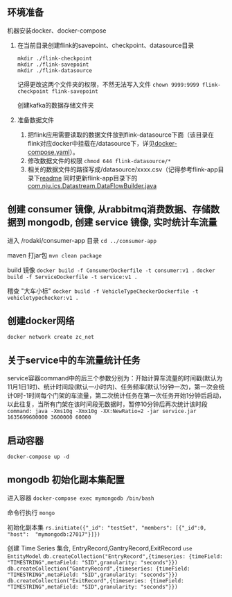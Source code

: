 ## 环境准备
机器安装docker、docker-compose
<!-- ## 运行说明
整个系统主要分为两块内容 ，一个是kafka分布时消息队列系统与flink部署，一个是elasticsearch、flink部署

kafka分布时消息队列系统与flink部署负责抽取数字孪生对象，同时会把车流量预测需要的数据发送到elasticsearch

elasticsearch、flink部署主要是为了进行车流量预测使用 -->


<!-- ## kafka分布时消息队列系统与flink部署

1. 创建flink的savepoint与checkpoint目录
    ```
    mkdir ./flink-checkpoint
    mkdir ./flink-savepoint
    ```
    
    记得更改这两个文件夹的权限，不然无法写入文件
    `chown 9999:9999 flink-checkpoint flink-savepoint`

    创建kafka的数据存储文件夹
    
2. 更新docker-compose.yaml里面相应的数据卷挂载信息(默认即可)

3. 更改kafka中topic信息（默认即可）

    `"zcinput:2:1, zcoutput:2:1"`表示生成两个topic是，5表示5个partition，1个replicas
4. 创建docker网络

    `docker network create zc_net`

4. 部署起来
   
   在当前目录（flink-deploy） `docker-compose up -d`

5. 命令停止

    在当前目录（flink-deploy）`docker-compose down -v`

6. 测试kafka（也可不用执行）
    `docker-compose exec kafka kafkacat -b kafka:9092 -L`
    `docker-compose exec kafka kafka-console-producer.sh --broker-list localhost:9092 --topic zcinput`
    `docker-compose exec kafka kafka-console-consumer.sh --bootstrap-server localhost:9092 --topic zcinput`
## elasticsearch、flink部署

elasticsearch需要持久化存储数据

`mkdir ./es-data`

然后将这个文件夹的所有者的gid和uid改为1000（1000为elasticsearch在容器中的uid），不然es程序无法写入数据，造成容器启动失败

`sudo chown 1000:1000 es-data/`
 -->
1. 在当前目录创建flink的savepoint、checkpoint、datasource目录
    ```
    mkdir ./flink-checkpoint
    mkdir ./flink-savepoint
    mkdir ./flink-datasource
    ```
    
    记得更改这两个文件夹的权限，不然无法写入文件
    `chown 9999:9999 flink-checkpoint flink-savepoint`

    创建kafka的数据存储文件夹
    
2. 准备数据文件
   1. 把flink应用需要读取的数据文件放到flink-datasource下面（该目录在flink对应docker中挂载在/datasource下，详见[docker-compose.yaml](docker-compose.yaml)）。
   2. 修改数据文件的权限
        `chmod 644 flink-datasource/*`
   3. 相关的数据文件的路径写成/datasource/xxxx.csv（记得参考flink-app目录下[readme](../flink-app/readme.md) 同时更新flink-app目录下的[com.nju.ics.Datastream.DataFlowBuilder.java](../flink-app/src/main/java/com/nju/ics/Datastream/DataFlowBuilder.java)

## 创建 consumer 镜像, 从rabbitmq消费数据、存储数据到 mongodb, 创建 service 镜像, 实时统计车流量 

进入 /rodaki/consumer-app 目录
`cd ../consumer-app`

maven 打jar包 
`mvn clean package`


build 镜像
`docker build -f ConsumerDockerfile -t consumer:v1 .`
`docker build -f ServiceDockerfile -t service:v1 .`

稽查 "大车小标"
`docker build -f VehicleTypeCheckerDockerfile -t vehicletypechecker:v1 .`

## 创建docker网络

`docker network create zc_net`


## 关于service中的车流量统计任务
service容器command中的后三个参数分别为：开始计算车流量的时间戳(默认为11月1日1时)、统计时间段(默认一小时内)、任务频率(默认1分钟一次)，第一次会统计0时-1时间每个门架的车流量，第二次统计任务在第一次任务开始1分钟后启动，以此往复，当所有门架在该时间段无数据时，暂停10分钟后再次统计该时段
`command: java -Xms10g -Xmx10g -XX:NewRatio=2 -jar service.jar 1635699600000 3600000 60000`



## 启动容器
`docker-compose up -d`






## mongodb 初始化副本集配置


进入容器
`docker-compose exec mymongodb /bin/bash`

命令行执行
`mongo`

初始化副本集
`rs.initiate({"_id": "testSet", "members": [{"_id":0, "host":  "mymongodb:27017"}]})`

创建 Time Series 集合, EntryRecord,GantryRecord,ExitRecord
`use EntityModel`
`db.createCollection("EntryRecord",{timeseries: {timeField: "TIMESTRING",metaField: "SID",granularity: "seconds"}})`
`db.createCollection("GantryRecord",{timeseries: {timeField: "TIMESTRING",metaField: "SID",granularity: "seconds"}})`
`db.createCollection("ExitRecord",{timeseries: {timeField: "TIMESTRING",metaField: "SID",granularity: "seconds"}})`
